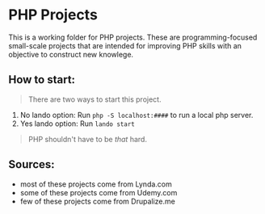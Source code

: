 # PHP Projects
This is a working folder for PHP projects. These are programming-focused small-scale projects that are intended for improving PHP skills with an objective to construct new knowlege. 

## How to start:
> There are two ways to start this project. 

1. No lando option: Run `php -S localhost:####` to run a local php server. 
2. Yes lando option: Run `lando start`

> PHP shouldn't have to be *that* hard.
## Sources:

- most of these projects come from Lynda.com
- some of these projects come from Udemy.com
- few of these projects come from Drupalize.me 